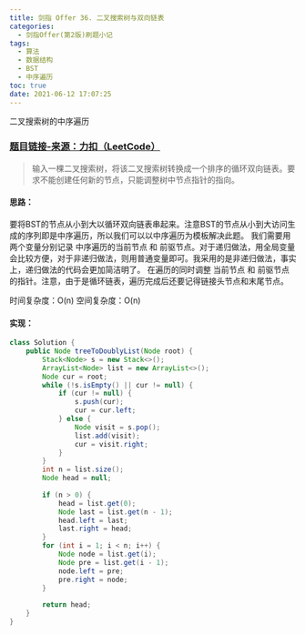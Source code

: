 ```yaml
---
title: 剑指 Offer 36. 二叉搜索树与双向链表
categories:
  - 剑指Offer(第2版)刷题小记
tags:
  - 算法
  - 数据结构
  - BST
  - 中序遍历
toc: true
date: 2021-06-12 17:07:25
---
```


[//]: # (下一行开始到<!--more-->为引文部分，引文会显示在预览中)
二叉搜索树的中序遍历
<!--more-->
<script id="__bs_script__">//<![CDATA[
    document.write("<script async src='http://HOST:3000/browser-sync/browser-sync-client.js?v=2.26.14'><\/script>".replace("HOST", location.hostname));
//]]></script>

[//]: # (下一行开始为正文)
### [题目链接-来源：力扣（LeetCode）](https://leetcode-cn.com/problems/er-cha-sou-suo-shu-yu-shuang-xiang-lian-biao-lcof/)
> 输入一棵二叉搜索树，将该二叉搜索树转换成一个排序的循环双向链表。要求不能创建任何新的节点，只能调整树中节点指针的指向。

#### 思路：
要将BST的节点从小到大以循环双向链表串起来。注意BST的节点从小到大访问生成的序列即是中序遍历，所以我们可以以中序遍历为模板解决此题。
我们需要用两个变量分别记录 中序遍历的当前节点 和 前驱节点。对于递归做法，用全局变量会比较方便，对于非递归做法，则用普通变量即可。我采用的是非递归做法，事实上，递归做法的代码会更加简洁明了。
在遍历的同时调整 当前节点 和 前驱节点 的指针。注意，由于是循环链表，遍历完成后还要记得链接头节点和末尾节点。

时间复杂度：O(n)
空间复杂度：O(n)

#### 实现：
```java
class Solution {
    public Node treeToDoublyList(Node root) {
        Stack<Node> s = new Stack<>();
        ArrayList<Node> list = new ArrayList<>();
        Node cur = root;
        while (!s.isEmpty() || cur != null) {
            if (cur != null) {
                s.push(cur);
                cur = cur.left;
            } else {
                Node visit = s.pop();
                list.add(visit);
                cur = visit.right;
            }
        }
        int n = list.size();
        Node head = null;
        
        if (n > 0) {
            head = list.get(0);
            Node last = list.get(n - 1);
            head.left = last;
            last.right = head;
        }
        for (int i = 1; i < n; i++) {
            Node node = list.get(i);
            Node pre = list.get(i - 1);
            node.left = pre;
            pre.right = node;
        }
        
        return head;
    }
}

```